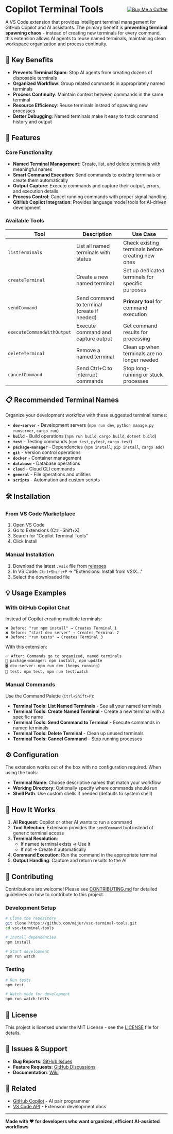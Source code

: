 

<div style="display: flex; align-items: center; justify-content: space-between;">
  <h1 style="margin: 0;">Copilot Terminal Tools</h1>
  <a href="https://coff.ee/mijur" target="_blank" style="margin-left: 1em;">
    <img src="https://img.shields.io/badge/Buy%20Me%20a%20Coffee-%23FFDD00.svg?style=for-the-badge&logo=buy-me-a-coffee&logoColor=black" alt="Buy Me a Coffee">
  </a>
</div>

A VS Code extension that provides intelligent terminal management for GitHub Copilot and AI assistants. The primary benefit is **preventing terminal spawning chaos** - instead of creating new terminals for every command, this extension allows AI agents to reuse named terminals, maintaining clean workspace organization and process continuity.

## 🎯 Key Benefits

- **Prevents Terminal Spam**: Stop AI agents from creating dozens of disposable terminals
- **Organized Workflow**: Group related commands in appropriately named terminals
- **Process Continuity**: Maintain context between commands in the same terminal
- **Resource Efficiency**: Reuse terminals instead of spawning new processes
- **Better Debugging**: Named terminals make it easy to track command history and output

## 🚀 Features

### Core Functionality

- **Named Terminal Management**: Create, list, and delete terminals with meaningful names
- **Smart Command Execution**: Send commands to existing terminals or create them automatically
- **Output Capture**: Execute commands and capture their output, errors, and execution details
- **Process Control**: Cancel running commands with proper signal handling
- **GitHub Copilot Integration**: Provides language model tools for AI-driven development

### Available Tools

| Tool | Description | Use Case |
|------|-------------|----------|
| `listTerminals` | List all named terminals with status | Check existing terminals before creating new ones |
| `createTerminal` | Create a new named terminal | Set up dedicated terminals for specific purposes |
| `sendCommand` | Send command to terminal (create if needed) | **Primary tool** for command execution |
| `executeCommandWithOutput` | Execute command and capture output | Get command results for processing |
| `deleteTerminal` | Remove a named terminal | Clean up when terminals are no longer needed |
| `cancelCommand` | Send Ctrl+C to interrupt commands | Stop long-running or stuck processes |

## 📋 Recommended Terminal Names

Organize your development workflow with these suggested terminal names:

- **`dev-server`** - Development servers (`npm run dev`, `python manage.py runserver`, `cargo run`)
- **`build`** - Build operations (`npm run build`, `cargo build`, `dotnet build`)
- **`test`** - Testing commands (`npm test`, `pytest`, `cargo test`)
- **`package-manager`** - Dependencies (`npm install`, `pip install`, `cargo add`)
- **`git`** - Version control operations
- **`docker`** - Container management
- **`database`** - Database operations
- **`cloud`** - Cloud CLI commands
- **`general`** - File operations and utilities
- **`scripts`** - Automation and custom scripts

## 🛠️ Installation

### From VS Code Marketplace
1. Open VS Code
2. Go to Extensions (Ctrl+Shift+X)
3. Search for "Copilot Terminal Tools"
4. Click Install

### Manual Installation
1. Download the latest `.vsix` file from [releases](https://github.com/mijur/vsc-terminal-tools/releases)
2. In VS Code: `Ctrl+Shift+P` → "Extensions: Install from VSIX..."
3. Select the downloaded file

## 💡 Usage Examples

### With GitHub Copilot Chat

Instead of Copilot creating multiple terminals:
```
❌ Before: "run npm install" → Creates Terminal 1
❌ Before: "start dev server" → Creates Terminal 2  
❌ Before: "run tests" → Creates Terminal 3
```

With this extension:
```
✅ After: Commands go to organized, named terminals
📁 package-manager: npm install, npm update
🖥️ dev-server: npm run dev (keeps running)
🧪 test: npm test, npm run test:watch
```

### Manual Commands

Use the Command Palette (`Ctrl+Shift+P`):

- **Terminal Tools: List Named Terminals** - See all your named terminals
- **Terminal Tools: Create Named Terminal** - Create a new terminal with a specific name
- **Terminal Tools: Send Command to Terminal** - Execute commands in named terminals
- **Terminal Tools: Delete Terminal** - Clean up unused terminals
- **Terminal Tools: Cancel Command** - Stop running processes

## ⚙️ Configuration

The extension works out of the box with no configuration required. When using the tools:

- **Terminal Name**: Choose descriptive names that match your workflow
- **Working Directory**: Optionally specify where commands should run
- **Shell Path**: Use custom shells if needed (defaults to system shell)

## 🔄 How It Works

1. **AI Request**: Copilot or other AI wants to run a command
2. **Tool Selection**: Extension provides the `sendCommand` tool instead of generic terminal access
3. **Terminal Resolution**: 
   - If named terminal exists → Use it
   - If not → Create it automatically
4. **Command Execution**: Run the command in the appropriate terminal
5. **Output Handling**: Capture and return results to the AI

## 🤝 Contributing

Contributions are welcome! Please see [CONTRIBUTING.md](CONTRIBUTING.md) for detailed guidelines on how to contribute to this project.

### Development Setup

```bash
# Clone the repository
git clone https://github.com/mijur/vsc-terminal-tools.git
cd vsc-terminal-tools

# Install dependencies
npm install

# Start development
npm run watch
```

### Testing

```bash
# Run tests
npm test

# Watch mode for development
npm run watch-tests
```

## 📝 License

This project is licensed under the MIT License - see the [LICENSE](LICENSE) file for details.

## 🐛 Issues & Support

- **Bug Reports**: [GitHub Issues](https://github.com/mijur/vsc-terminal-tools/issues)
- **Feature Requests**: [GitHub Discussions](https://github.com/mijur/vsc-terminal-tools/discussions)
- **Documentation**: [Wiki](https://github.com/mijur/vsc-terminal-tools/wiki)

## 🔗 Related

- [GitHub Copilot](https://copilot.github.com/) - AI pair programmer
- [VS Code API](https://code.visualstudio.com/api) - Extension development docs

---

**Made with ❤️ for developers who want organized, efficient AI-assisted workflows**